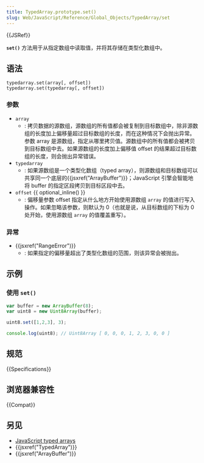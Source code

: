 ```yaml
---
title: TypedArray.prototype.set()
slug: Web/JavaScript/Reference/Global_Objects/TypedArray/set
---
```


{{JSRef}}

**`set()`** 方法用于从指定数组中读取值，并将其存储在类型化数组中。

## 语法

```plain
typedarray.set(array[, offset])
typedarray.set(typedarray[, offset])
```

### 参数

- `array`
  - : 拷贝数据的源数组，源数组的所有值都会被复制到目标数组中，除非源数组的长度加上偏移量超过目标数组的长度，而在这种情况下会抛出异常。参数 array 是源数组，指定从哪里拷贝值。源数组中的所有值都会被拷贝到目标数组中去。如果源数组的长度加上偏移值 offset 的结果超过目标数组的长度，则会抛出异常错误。
- `typedarray`
  - : 如果源数组是一个类型化数组（typed array），则源数组和目标数组可以共享同一个底层的{{jsxref("ArrayBuffer")}}；JavaScript 引擎会智能地将 buffer 的指定区段拷贝到目标区段中去。
- `offset` {{ optional_inline() }}
  - : 偏移量参数 offset 指定从什么地方开始使用源数组 `array` 的值进行写入操作。如果忽略该参数，则默认为 0（也就是说，从目标数组的下标为 0 处开始，使用源数组 `array` 的值覆盖重写）。

### 异常

- {{jsxref("RangeError")}}
  - : 如果指定的偏移量超出了类型化数组的范围，则该异常会被抛出。

## 示例

### 使用 `set()`

```js
var buffer = new ArrayBuffer(8);
var uint8 = new Uint8Array(buffer);

uint8.set([1,2,3], 3);

console.log(uint8); // Uint8Array [ 0, 0, 0, 1, 2, 3, 0, 0 ]
```

## 规范

{{Specifications}}

## 浏览器兼容性

{{Compat}}

## 另见

- [JavaScript typed arrays](/zh-CN/docs/Web/JavaScript/Typed_arrays)
- {{jsxref("TypedArray")}}
- {{jsxref("ArrayBuffer")}}
